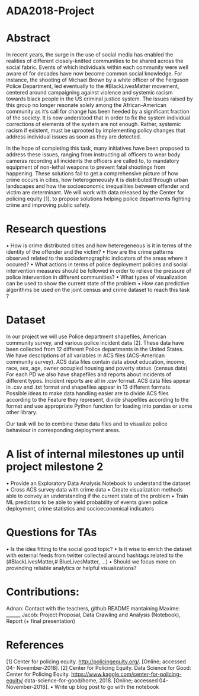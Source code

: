 # ADA2018-Project

# Abstract

In recent years, the surge in the use of social media has enabled the realities of different
closely-knitted communities to be shared across the social fabric. Events of which
individuals within each community were well aware of for decades have now become common
social knowledge. For instance, the shooting of Michael Brown by a white officer
of the Ferguson Police Department, led eventually to the #BlackLivesMatter movement,
centered around campaigning against violence and systemic racism towards black people
in the US criminal justice system. The issues raised by this group no longer resonate
solely among the African-American community as it’s call for change has been heeded by
a significant fraction of the society. It is now understood that in order to fix the system
individual corrections of elements of the system are not enough. Rather, systemic racism
if existent, must be uprooted by implementing policy changes that address individual
issues as soon as they are detected.

In the hope of completing this task, many initiatives have been proposed to address
these issues, ranging from instructing all officers to wear body cameras recording all incidents
the officers are called to, to mandatory equipment of non-lethal weapons to prevent
fatal shootings from happening. These solutions fail to get a comprehensive picture of
how crime occurs in cities, how heterogeneously it is distributed through urban landscapes
and how the socioeconomic inequalities between offender and victim are determinant. We
will work with data released by the Center for policing equity [1], to propose solutions
helping police departments fighting crime and improving public safety.

# Research questions

• How is crime distributed cities and how heteregeneous is it in terms of the identity
of the offender and the victim?
• How are the crime patterns observed related to the sociodemographic indicators of
the areas where it occured?
• What actions in terms of police deployment policies and social intervention measures
should be followed in order to relieve the pressure of police intervention in different
communities?
• What types of visualization can be used to show the current state of the problem
• How can predictive algorithms be used on the joint census and crime dataset to
reach this task ?

# Dataset
In our project we will use Police department shapefiles, American community survey,
and various police incident data [2]. These data have been collected from 12 different
Police departments in the United States. We have descriptions of all variables in ACS
files (ACS-American community survey). ACS data files contain data about education,
income, race, sex, age, owner occupied housing and poverty status. (census data) For
each PD we also have shapefiles and reports about incidents of different types.
Incident reports are all in .csv format.
ACS data files appear in .csv and .txt format and shapefiles appear in 13 different formats.
Possible ideas to make data handling easier are to divide ACS files according to the Feature they represent, divide shapefiles according to the format and use appropriate Python function for loading into pandas or some other library.

Our task will be to combine these
data files and to visualize police behaviour in corresponding deployment areas.

# A list of internal milestones up until project milestone 2

• Provide an Exploratory Data Analysis Notebook to understand the dataset
• Cross ACS survey data with crime data
• Create visualization methods able to convey an understanding if the current state
of the problem
• Train ML predictors to be able to yield probability of events given police deployment,
crime statistics and socioeconomical indicators

# Questions for TAs
• Is the idea fitting to the social good topic?
• Is it wise to enrich the dataset with external feeds from twitter collected around
hashtags related to the (#BlackLivesMatter,# BlueLivesMatter, ...)
• Should we focus more on provinding reliable analytics or helpful visualizations?


# Contributions:
Adnan: Contact with the teachers, github README mantaining
Maxime: ______
Jacob: Project Proposal, Data Crawling and Analysis (Notebook), Report (+ final presentation)

# References

[1] Center for policing equity. http://policingequity.org/. [Online; accessed 04-
November-2018].
[2] Center for Policing Equity. Data Science for Good: Center for Policing
Equity. https://www.kaggle.com/center-for-policing-equity/
data-science-for-good/home, 2018. [Online; accessed 04-November-2018].
• Write up blog post to go with the notebook
